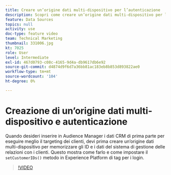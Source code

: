 ```yaml
---
title: Creare un’origine dati multi-dispositivo per l’autenticazione
description: Scopri come creare un’origine dati multi-dispositivo per l’autenticazione. Scopri come inserire in Audience Manager i dati CRM di prime parti per eseguire meglio il targeting dei clienti e impostare il metodo setCustomerIDs() nei tag di Platform per gli accessi.
feature: Data Sources
topics: null
activity: use
doc-type: feature video
team: Technical Marketing
thumbnail: 331006.jpg
kt: 7025
role: User
level: Intermediate
exl-id: 467d0793-c08c-4165-9d4a-db9617db6e92
source-git-commit: d4874d9f6d7a36bb81ac183eb8b853d893822ae0
workflow-type: tm+mt
source-wordcount: '104'
ht-degree: 0%

---
```


# Creazione di un’origine dati multi-dispositivo e autenticazione

Quando desideri inserire in Audience Manager i dati CRM di prima parte per eseguire meglio il targeting dei clienti, devi prima creare un’origine dati multi-dispositivo per memorizzare gli ID e i dati del sistema di gestione delle relazioni con i clienti. Questo mostra come farlo e come impostare il `setCustomerIDs()` metodo in Experience Platform di tag per i login.

>[!VIDEO](https://video.tv.adobe.com/v/331006/?quality=12&learn=on)
